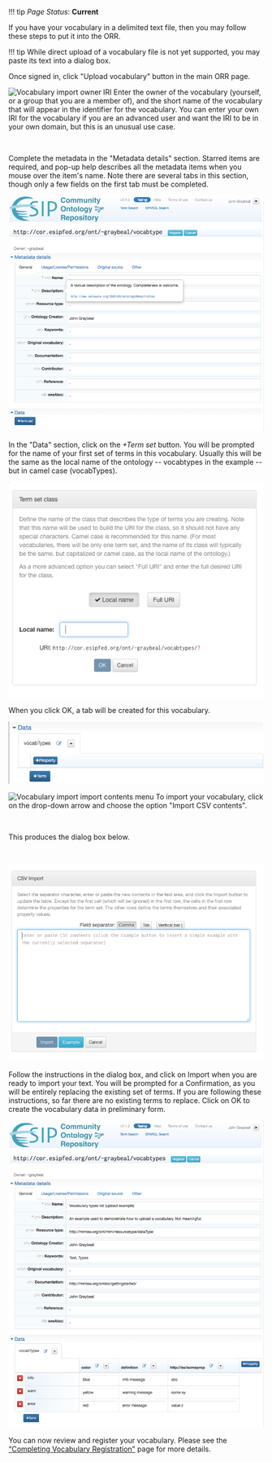 !!! tip
    _Page Status_: **Current**

If you have your vocabulary in a delimited text file, then you may follow these steps to put it into the ORR. 

!!! tip
    While direct upload of a vocabulary file is not yet supported, you may paste its text into a dialog box.

Once signed in, click "Upload vocabulary" button in the main ORR page. 

<img class="smallfloatright" alt="Vocabulary import owner IRI" src="../../img/cor/cor-vocabulary-import-owner-uri-20170108.png">
Enter the owner of the vocabulary (yourself, or a group that you are a member of), 
and the short name of the vocabulary that will appear in the identifier for the vocabulary. 
You can enter your own IRI for the vocabulary if you are an advanced user and want the IRI to be in your own domain, 
but this is an unusual use case.
<p class="clearfix">&nbsp;</p>

Complete the metadata in the "Metadata details" section. 
Starred items are required, and pop-up help describes all the metadata items when you mouse over the item's name. 
Note there are several tabs in this section, though only a few fields on the first tab must be completed.

![Vocabulary import metadata entry](../img/cor/cor-vocabulary-import-metadata-entry-20170108.png)

In the "Data" section, click on the *+Term set* button. 
You will be prompted for the name of your first set of terms in this vocabulary. 
Usually this will be the same as the local name of the ontology -- vocabtypes in the example -- but in camel case (vocabTypes). 

![Vocabulary import term set class](../img/cor/cor-vocabulary-import-term-set-class-20170108.png)

When you click OK, a tab will be created for this vocabulary. 

![VOcabulary import term set class tab](../img/cor/cor-vocabulary-import-term-set-class-tab-20170108.png)

<img class="smallfloatright" alt="Vocabulary import import contents menu" src="../../img/cor/cor-vocabulary-import-contents-menu-20170108.png">
To import your vocabulary, click on the drop-down arrow and choose the option "Import CSV contents". 
<p>&nbsp;</p>

This produces the dialog box below.
<p class="clearfix">&nbsp;</p>

![Vocabulary import CSV content dialog](../img/cor/cor-vocabulary-import-csv-content-dialog-20170108.png) 

Follow the instructions in the dialog box, and click on Import when you are ready to import your text. 
You will be prompted for a Confirmation, as you will be entirely replacing the existing set of terms. 
If you are following these instructions, so far there are no existing terms to replace. 
Click on OK to create the vocabulary data in preliminary form.

![Vocabulary import preliminary vocabulary before upload](../img/cor/cor-vocabulary-import-preliminary-vocabulary-before-upload-20170108.png)

You can now review and register your vocabulary. 
Please see the [“Completing Vocabulary Registration"](http://mmisw.org/orrdoc/vocab/register) page for more details.
